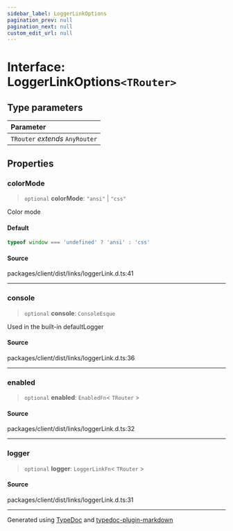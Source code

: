 ```yaml
---
sidebar_label: LoggerLinkOptions
pagination_prev: null
pagination_next: null
custom_edit_url: null
---
```


# Interface: LoggerLinkOptions`<TRouter>`

## Type parameters

| Parameter                       |
| :------------------------------ |
| `TRouter` _extends_ `AnyRouter` |

## Properties

### colorMode

> `optional` **colorMode**: `"ansi"` \| `"css"`

Color mode

#### Default

```ts
typeof window === 'undefined' ? 'ansi' : 'css'
```

#### Source

packages/client/dist/links/loggerLink.d.ts:41

---

### console

> `optional` **console**: `ConsoleEsque`

Used in the built-in defaultLogger

#### Source

packages/client/dist/links/loggerLink.d.ts:36

---

### enabled

> `optional` **enabled**: `EnabledFn`< `TRouter` \>

#### Source

packages/client/dist/links/loggerLink.d.ts:32

---

### logger

> `optional` **logger**: `LoggerLinkFn`< `TRouter` \>

#### Source

packages/client/dist/links/loggerLink.d.ts:31

---

Generated using [TypeDoc](https://typedoc.org/) and [typedoc-plugin-markdown](https://www.npmjs.com/package/typedoc-plugin-markdown)
